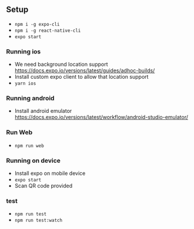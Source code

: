 ## Setup

* `npm i -g expo-cli`
* `npm i -g react-native-cli`
* `expo start`

### Running ios

* We need background location support https://docs.expo.io/versions/latest/guides/adhoc-builds/
* Install custom expo client to allow that location support
* `yarn ios`

### Running android

* Install android emulator https://docs.expo.io/versions/latest/workflow/android-studio-emulator/

### Run Web

* `npm run web`

### Running on device

* Install expo on mobile device
* `expo start`
* Scan QR code provided

### test

* `npm run test`
* `npm run test:watch`
